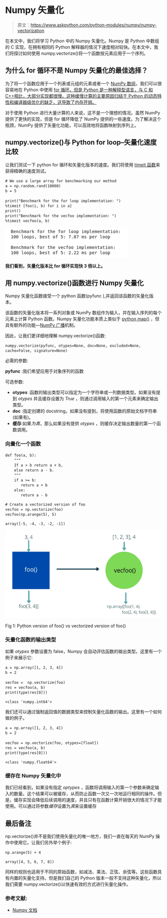 # Numpy 矢量化

> 原文：<https://www.askpython.com/python-modules/numpy/numpy-vectorization>

在本文中，我们将学习 Python 中的 Numpy 矢量化。Numpy 是 Python 中数组的 C 实现，在拥有相同的 Python 解释器的情况下速度相对较快。在本文中，我们将探讨如何使用 numpy.vectorize()将一个函数按元素应用于一个序列。

## 为什么 for 循环不是 Numpy 矢量化的最佳选择？

为了将一个函数应用于一个列表或元组的元素或者一个 [NumPy 数组](https://www.askpython.com/python-modules/numpy/python-numpy-arrays)，我们可以很容易地在 Python 中使用 [for 循环。但是 Python 是一种解释型语言，与 C 和 C++相比，大部分实现都很慢。这种缓慢计算的主要原因归结于 Python 的动态特性和编译器级优化的缺乏，这导致了内存开销。](https://www.askpython.com/python/python-for-loop)

对于使用 Python 进行大量计算的人来说，这不是一个理想的情况。虽然 NumPy 提供了更快的实现，但是 for 循环降低了 NumPy 提供的一些速度。为了解决这个瓶颈，NumPy 提供了矢量化功能，可以高效地将函数映射到序列上。

## numpy.vectorize()与 Python for loop–矢量化速度比较

让我们测试一下 python for 循环和矢量化版本的速度。我们将使用 [timeit 函数](https://www.askpython.com/python-modules/python-timeit-module)来获得精确的速度测试。

```
# We use a large array for benchmarking our method
a = np.random.rand(10000)
b = 5

print("Benchmark for the for loop implementation: ")
%timeit [foo(i, b) for i in a]
print()
print("Benchmark for the vecfoo implementation: ")
%timeit vecfoo(a, b)

```

![Output Vec Ss - Numpy Vectorization](img/b7c1b4fd949bd31925dcfff87b5ca57a.png)

**我们看到，矢量化版本比 for 循环实现快 3 倍以上。**

## 用 numpy.vectorize()函数进行 Numpy 矢量化

Numpy 矢量化函数接受一个 python 函数(pyfunc ),并返回该函数的矢量化版本。

该函数的矢量化版本将一系列对象或 NumPy 数组作为输入，并在输入序列的每个元素上计算 Python 函数。Numpy 矢量化功能本质上类似于 [python map()](https://www.askpython.com/python/built-in-methods/map-method-in-python) ，但具有额外的功能—[NumPy 广播](https://www.askpython.com/python-modules/numpy/numpy-broadcasting)机制。

因此，让我们更详细地理解 numpy.vectorize()函数:

```
numpy.vectorize(pyfunc, otypes=None, doc=None, excluded=None, cache=False, signature=None)

```

必需的参数:

**pyfunc** :我们希望应用于对象序列的函数

可选参数:

*   **otypes** :函数的输出类型可以指定为一个字符串或一列数据类型。如果没有提到 *otypes* 并且缓存设置为 *True* ，则通过调用输入的第一个元素来确定输出类型。
*   **doc** :指定创建的 docstring。如果没有提到，将使用函数的原始文档字符串(如果有)。
*   **缓存**:如果*为真*，那么如果没有提供 *otypes* ，则缓存决定输出数量的第一个函数调用。

### 向量化一个函数

```
def foo(a, b):
    """
    If a > b return a + b,
    else return a - b.
    """
    if a >= b:
       return a + b
    else:
       return a - b

```

```
# Create a vectorized version of foo
vecfoo = np.vectorize(foo)
vecfoo(np.arange(5), 5)

```

```
array([-5, -4, -3, -2, -1])

```

![Foo Vs Vecfoo](img/29bcb973b62e1c154d79ba09320d2719.png)

Fig 1: Python version of foo() vs vectorized version of foo()

### 矢量化函数的输出类型

如果 *otypes* 参数设置为 false，Numpy 会自动评估函数的输出类型。这里有一个例子来展示它:

```
a = np.array([1, 2, 3, 4])
b = 2

vecfoo =  np.vectorize(foo)
res = vecfoo(a, b)
print(type(res[0]))

```

```
<class 'numpy.int64'>

```

我们还可以通过强制返回值的数据类型来控制矢量化函数的输出。这里有一个如何做的例子。

```
a = np.array([1, 2, 3, 4])
b = 2

vecfoo = np.vectorize(foo, otypes=[float])
res = vecfoo(a, b)
print(type(res[0]))

```

```
<class 'numpy.float64'>

```

### 缓存在 Numpy 矢量化中

我们已经看到，如果没有指定 *optypes* ，函数将调用输入的第一个参数来确定输入的数量。这个结果可以被缓存，从而防止函数一次又一次地运行相同的操作。但是，缓存实现会降低后续调用的速度，并且只有在函数计算开销很大的情况下才能使用。可以通过将参数*缓存*设置为*真*来设置缓存

## 最后备注

np.vectorize()并不是我们使用矢量化的唯一地方，我们一直在每天的 NumPy 操作中使用它。让我们另外举个例子:

```
np.arange(5) + 4

```

```
array([4, 5, 6, 7, 8])

```

同样的规则也适用于不同的原始函数，如减法、乘法、正弦、余弦等。这些函数具有内置的矢量化支持。但是我们自己的 Python 版本一般不支持这种矢量化，所以我们需要 numpy.vectorize()以快速有效的方式进行矢量化操作。

### 参考文献:

*   [Numpy 文档](https://numpy.org/doc/stable/reference/generated/numpy.vectorize.html)